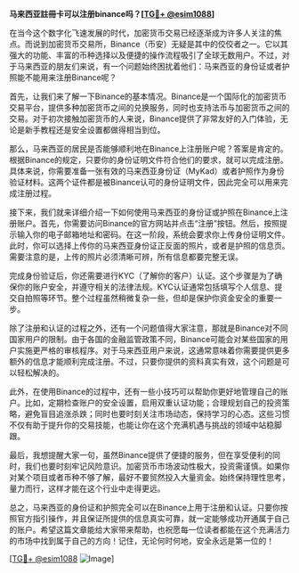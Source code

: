 **马来西亚註冊卡可以注册binance吗？[[TG💪+ @esim1088](https://t.me/s/esim1088)]**

在当今这个数字化飞速发展的时代，加密货币交易已经逐渐成为许多人关注的焦点。而说到加密货币交易所，Binance（币安）无疑是其中的佼佼者之一。它以其强大的功能、丰富的币种选择以及便捷的操作流程吸引了全球无数用户。不过，对于马来西亚的朋友们来说，有一个问题始终困扰着他们：马来西亚的身份证或者护照能不能用来注册Binance呢？

首先，让我们来了解一下Binance的基本情况。Binance是一个国际化的加密货币交易平台，提供多种加密货币之间的兑换服务，同时也支持法币与加密货币之间的交易。对于初次接触加密货币的人来说，Binance提供了非常友好的入门体验，无论是新手教程还是安全设置都做得相当到位。

那么，马来西亚的居民是否能够顺利地在Binance上注册账户呢？答案是肯定的。根据Binance的规定，只要你的身份证明文件符合他们的要求，就可以完成注册。具体来说，你需要准备一张有效的马来西亚身份证（MyKad）或者护照作为身份验证材料。这两个证件都是被Binance认可的身份证明文件，因此完全可以用来完成注册过程。

接下来，我们就来详细介绍一下如何使用马来西亚的身份证或护照在Binance上注册账户。首先，你需要访问Binance的官方网站并点击“注册”按钮。然后，按照提示输入你的电子邮箱地址和密码。在这一阶段，系统会要求你上传身份证明文件。此时，你可以选择上传你的马来西亚身份证正反面的照片，或者是护照的信息页。需要注意的是，上传的照片必须清晰可辨，所有信息都要完整无误。

完成身份验证后，你还需要进行KYC（了解你的客户）认证。这个步骤是为了确保你的账户安全，并遵守相关的法律法规。KYC认证通常包括填写个人信息、提交自拍照等环节。整个过程虽然稍微复杂一些，但却是保护你资金安全的重要一步。

除了注册和认证的过程之外，还有一个问题值得大家注意，那就是Binance对不同国家用户的限制。由于各国的金融监管政策不同，Binance可能会对某些国家的用户实施更严格的审核程序。对于马来西亚用户来说，这通常意味着你需要提供更多额外的信息才能顺利完成注册。不过，只要你提供的资料真实有效，这个问题是可以轻松解决的。

此外，在使用Binance的过程中，还有一些小技巧可以帮助你更好地管理自己的账户。比如，定期检查账户的安全设置，启用双重认证功能；合理规划自己的投资策略，避免盲目追涨杀跌；同时也要时刻关注市场动态，保持学习的心态。这些习惯不仅有助于提升你的交易技能，也能让你在这个充满机遇与挑战的领域中站稳脚跟。

最后，我想提醒大家一句，虽然Binance提供了便捷的服务，但在享受便利的同时，我们也要时刻牢记风险意识。加密货币市场波动性极大，投资需谨慎。如果你对某个项目或者币种不够了解，最好不要贸然投入大量资金。始终保持理性思考，量力而行，这样才能在这个行业中走得更远。

总之，马来西亚的身份证和护照完全可以在Binance上用于注册和认证。只要你按照官方指引操作，并且保证所提供的信息真实可靠，就一定能够成功开通属于自己的账户。希望这篇文章能给大家带来帮助，也祝愿每一位读者都能在这个充满活力的市场中找到属于自己的方向！记住，无论何时何地，安全永远是第一位的！

[[TG💪+ @esim1088](https://t.me/s/esim1088) ![Image](https://i.postimg.cc/4NQfJmqS/Snipaste-2025-05-13-00-14-12.png)]